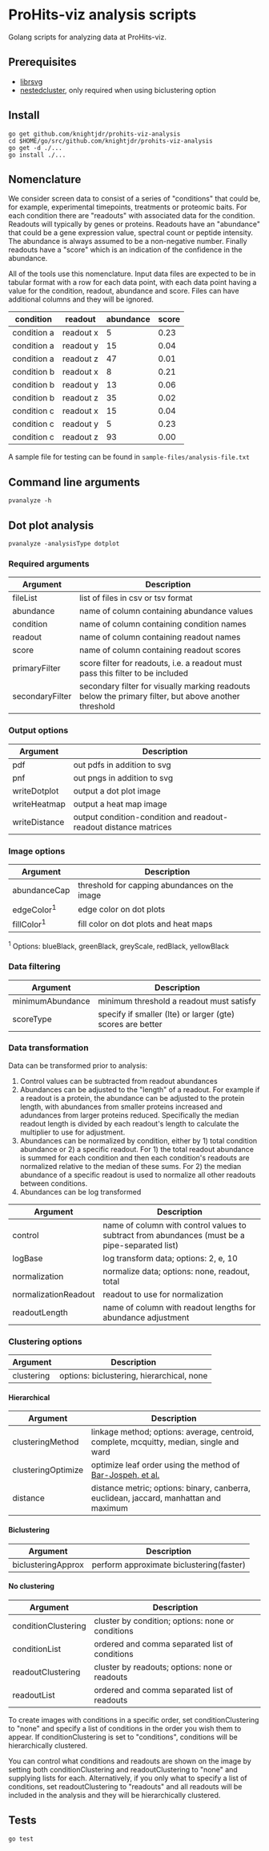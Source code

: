 # ProHits-viz analysis scripts

Golang scripts for analyzing data at ProHits-viz.

## Prerequisites

* [librsvg](https://gitlab.gnome.org/GNOME/librsvg/)
* [nestedcluster](https://sourceforge.net/projects/nestedcluster/), only required when using biclustering option

## Install

```
go get github.com/knightjdr/prohits-viz-analysis
cd $HOME/go/src/github.com/knightjdr/prohits-viz-analysis
go get -d ./...
go install ./...
```

## Nomenclature

We consider screen data to consist of a series of "conditions" that could be, for example, experimental timepoints, treatments or proteomic baits. For each condition there are "readouts" with associated data for the condition. Readouts will typically by genes or proteins. Readouts have an "abundance" that could be a gene expression value, spectral count or peptide intensity. The abundance is always assumed to be a non-negative number. Finally readouts have a "score" which is an indication of the confidence in the abundance.

All of the tools use this nomenclature. Input data files are expected to be in tabular format with a row for each data point, with each data point having a value for the condition, readout, abundance and score. Files can have additional columns and they will be ignored.

| condition   | readout   | abundance | score |
|-------------|-----------|-----------|-------|
| condition a | readout x | 5         | 0.23  |
| condition a | readout y | 15        | 0.04  |
| condition a | readout z | 47        | 0.01  |
| condition b | readout x | 8         | 0.21  |
| condition b | readout y | 13        | 0.06  |
| condition b | readout z | 35        | 0.02  |
| condition c | readout x | 15        | 0.04  |
| condition c | readout y | 5         | 0.23  |
| condition c | readout z | 93        | 0.00  |

A sample file for testing can be found in `sample-files/analysis-file.txt`

## Command line arguments

```
pvanalyze -h
```

## Dot plot analysis

```
pvanalyze -analysisType dotplot
```

### Required arguments

| Argument        | Description                                                                    |
|-----------------|--------------------------------------------------------------------------------|
| fileList        | list of files in csv or tsv format                                             |
| abundance       | name of column containing abundance values                                     |
| condition       | name of column containing condition names                                      |
| readout         | name of column containing readout names                                        |
| score           | name of column containing readout scores                                       |
| primaryFilter   | score filter for readouts, i.e. a readout must pass this filter to be included |
| secondaryFilter | secondary filter for visually marking readouts below the primary filter, but above another threshold |

### Output options

| Argument      | Description                                                      |
|---------------|------------------------------------------------------------------|
| pdf           | out pdfs in addition to svg                                      |
| pnf           | out pngs in addition to svg                                      |
| writeDotplot  | output a dot plot image                                          |
| writeHeatmap  | output a heat map image                                          |
| writeDistance | output condition-condition and readout-readout distance matrices |

### Image options

| Argument              | Description                                   |
|-----------------------|-----------------------------------------------|
| abundanceCap          | threshold for capping abundances on the image |
| edgeColor<sup>1</sup> | edge color on dot plots                       |
| fillColor<sup>1</sup> | fill color on dot plots and heat maps         |
<sup>1</sup> Options: blueBlack, greenBlack, greyScale, redBlack, yellowBlack

### Data filtering
| Argument         | Description                                                |
|------------------|------------------------------------------------------------|
| minimumAbundance | minimum threshold a readout must satisfy                   |
| scoreType        | specify if smaller (lte) or larger (gte) scores are better |

### Data transformation

Data can be transformed prior to analysis:

1. Control values can be subtracted from readout abundances
2. Abundances can be adjusted to the "length" of a readout. For example if a readout is a protein, the abundance can be adjusted to the protein length, with abundances from smaller proteins increased and adundances from larger proteins reduced. Specifically the median readout length is divided by each readout's length to calculate the multiplier to use for adjustment.
3. Abundances can be normalized by condition, either by 1) total condition abundance or 2) a specific readout. For 1) the total readout abundance is summed for each condition and then each condition's readouts are normalized relative to the median of these sums. For 2) the median abundance of a specific readout is used to normalize all other readouts between conditions.
4. Abundances can be log transformed

| Argument             | Description                                                                            |
|----------------------|----------------------------------------------------------------------------------------|
| control              | name of column with control values to subtract from abundances (must be a pipe-separated list) |
| logBase              | log transform data; options: 2, e, 10                                                  |
| normalization        | normalize data; options: none, readout, total                                          |
| normalizationReadout | readout to use for normalization                                                       |
| readoutLength        | name of column with readout lengths for abundance adjustment                           |

### Clustering options

| Argument   | Description                               |
|------------|-------------------------------------------|
| clustering | options: biclustering, hierarchical, none |

#### Hierarchical

| Argument           | Description                                                                           |
|--------------------|---------------------------------------------------------------------------------------|
| clusteringMethod   | linkage method; options: average, centroid, complete, mcquitty, median, single and ward                    |
| clusteringOptimize | optimize leaf order using the method of [Bar-Jospeh, et al.](https://www.ncbi.nlm.nih.gov/pubmed/11472989) |
| distance           | distance metric; options: binary, canberra, euclidean, jaccard, manhattan and maximum |

#### Biclustering

| Argument           | Description                              |
|--------------------|------------------------------------------|
| biclusteringApprox | perform approximate biclustering(faster) |

#### No clustering

| Argument            | Description                                       |
|---------------------|---------------------------------------------------|
| conditionClustering | cluster by condition; options: none or conditions |
| conditionList       | ordered and comma separated list of conditions    |
| readoutClustering   | cluster by readouts; options: none or readouts    |
| readoutList         | ordered and comma separated list of readouts      |

To create images with conditions in a specific order, set conditionClustering to "none" and specify a list of conditions in the order you wish them to appear. If conditionClustering is set to "conditions", conditions will be hierarchically clustered.

You can control what conditions and readouts are shown on the image by setting both conditionClustering and readoutClustering to "none" and supplying lists for each. Alternatively, if you only what to specify a list of conditions, set readoutClustering to "readouts" and all readouts will be included in the analysis and they will be hierarchically clustered.

## Tests

`go test`
